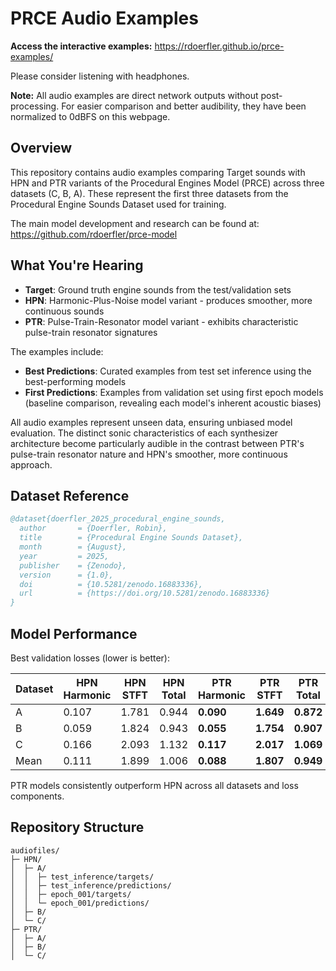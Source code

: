 # PRCE Audio Examples

**Access the interactive examples:** https://rdoerfler.github.io/prce-examples/

Please consider listening with headphones.

**Note:** All audio examples are direct network outputs without post-processing. For easier comparison and better audibility, they have been normalized to 0dBFS on this webpage.

## Overview

This repository contains audio examples comparing Target sounds with HPN and PTR variants of the Procedural Engines Model (PRCE) across three datasets (C, B, A). These represent the first three datasets from the Procedural Engine Sounds Dataset used for training.

The main model development and research can be found at: https://github.com/rdoerfler/prce-model

## What You're Hearing

- **Target**: Ground truth engine sounds from the test/validation sets
- **HPN**: Harmonic-Plus-Noise model variant - produces smoother, more continuous sounds
- **PTR**: Pulse-Train-Resonator model variant - exhibits characteristic pulse-train resonator signatures

The examples include:
- **Best Predictions**: Curated examples from test set inference using the best-performing models
- **First Predictions**: Examples from validation set using first epoch models (baseline comparison, revealing each model's inherent acoustic biases)

All audio examples represent unseen data, ensuring unbiased model evaluation. The distinct sonic characteristics of each synthesizer architecture become particularly audible in the contrast between PTR's pulse-train resonator nature and HPN's smoother, more continuous approach.

## Dataset Reference

```bibtex
@dataset{doerfler_2025_procedural_engine_sounds,
  author       = {Doerfler, Robin},
  title        = {Procedural Engine Sounds Dataset},
  month        = {August},
  year         = 2025,
  publisher    = {Zenodo},
  version      = {1.0},
  doi          = {10.5281/zenodo.16883336},
  url          = {https://doi.org/10.5281/zenodo.16883336}
}
```

## Model Performance

Best validation losses (lower is better):

| Dataset | HPN Harmonic | HPN STFT | HPN Total | PTR Harmonic | PTR STFT | PTR Total |
|---------|--------------|----------|-----------|--------------|----------|-----------|
| A       | 0.107        | 1.781    | 0.944     | **0.090**    | **1.649** | **0.872** |
| B       | 0.059        | 1.824    | 0.943     | **0.055**    | **1.754** | **0.907** |
| C       | 0.166        | 2.093    | 1.132     | **0.117**    | **2.017** | **1.069** |
| Mean    | 0.111        | 1.899    | 1.006     | **0.088**    | **1.807** | **0.949** |

PTR models consistently outperform HPN across all datasets and loss components.

## Repository Structure

```
audiofiles/
├─ HPN/
│  ├─ A/
│  │  ├─ test_inference/targets/
│  │  ├─ test_inference/predictions/
│  │  ├─ epoch_001/targets/
│  │  └─ epoch_001/predictions/
│  ├─ B/
│  └─ C/
├─ PTR/
│  ├─ A/
│  ├─ B/
│  └─ C/
```